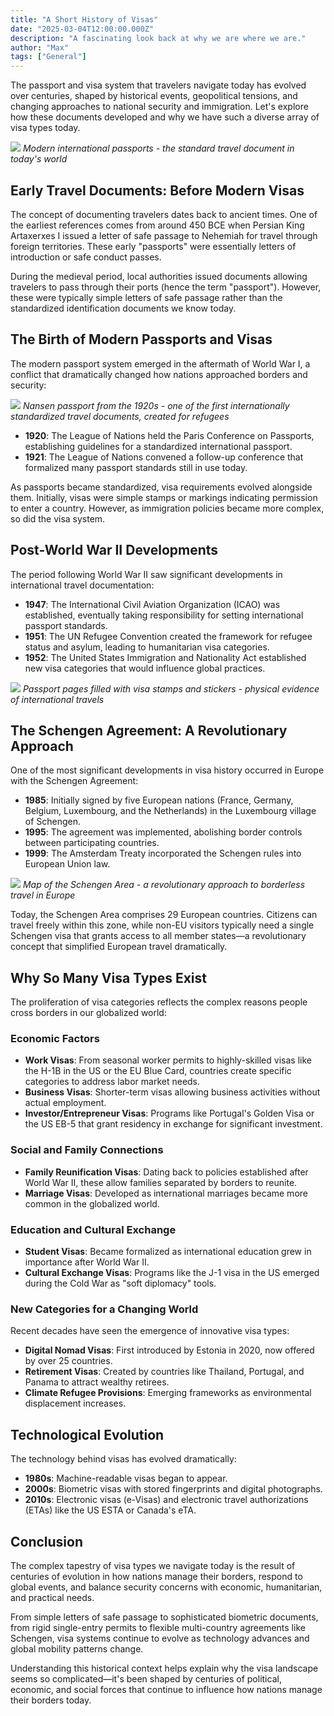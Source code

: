 ```yaml
---
title: "A Short History of Visas"
date: "2025-03-04T12:00:00.000Z"
description: "A fascinating look back at why we are where we are."
author: "Max"
tags: ["General"]
---
```


The passport and visa system that travelers navigate today has evolved over centuries, shaped by historical events, geopolitical tensions, and changing approaches to national security and immigration. Let's explore how these documents developed and why we have such a diverse array of visa types today.

![](./images/Four_Different_Passports.jpg)
*Modern international passports - the standard travel document in today's world*

## Early Travel Documents: Before Modern Visas

The concept of documenting travelers dates back to ancient times. One of the earliest references comes from around 450 BCE when Persian King Artaxerxes I issued a letter of safe passage to Nehemiah for travel through foreign territories. These early "passports" were essentially letters of introduction or safe conduct passes.

During the medieval period, local authorities issued documents allowing travelers to pass through their ports (hence the term "passport"). However, these were typically simple letters of safe passage rather than the standardized identification documents we know today.

## The Birth of Modern Passports and Visas

The modern passport system emerged in the aftermath of World War I, a conflict that dramatically changed how nations approached borders and security:

![](./images/nansen_passeport.jpg)
*Nansen passport from the 1920s - one of the first internationally standardized travel documents, created for refugees*

- **1920**: The League of Nations held the Paris Conference on Passports, establishing guidelines for a standardized international passport.
- **1921**: The League of Nations convened a follow-up conference that formalized many passport standards still in use today.

As passports became standardized, visa requirements evolved alongside them. Initially, visas were simple stamps or markings indicating permission to enter a country. However, as immigration policies became more complex, so did the visa system.

## Post-World War II Developments

The period following World War II saw significant developments in international travel documentation:

- **1947**: The International Civil Aviation Organization (ICAO) was established, eventually taking responsibility for setting international passport standards.
- **1951**: The UN Refugee Convention created the framework for refugee status and asylum, leading to humanitarian visa categories.
- **1952**: The United States Immigration and Nationality Act established new visa categories that would influence global practices.

![](./images/Visa_and_border_stamps_of_Lebanon.jpg)
*Passport pages filled with visa stamps and stickers - physical evidence of international travels*

## The Schengen Agreement: A Revolutionary Approach

One of the most significant developments in visa history occurred in Europe with the Schengen Agreement:

- **1985**: Initially signed by five European nations (France, Germany, Belgium, Luxembourg, and the Netherlands) in the Luxembourg village of Schengen.
- **1995**: The agreement was implemented, abolishing border controls between participating countries.
- **1999**: The Amsterdam Treaty incorporated the Schengen rules into European Union law.

![](./images/Schengen_Agreement_map.svg.png)
*Map of the Schengen Area - a revolutionary approach to borderless travel in Europe*

Today, the Schengen Area comprises 29 European countries. Citizens can travel freely within this zone, while non-EU visitors typically need a single Schengen visa that grants access to all member states—a revolutionary concept that simplified European travel dramatically.

## Why So Many Visa Types Exist

The proliferation of visa categories reflects the complex reasons people cross borders in our globalized world:

### Economic Factors

- **Work Visas**: From seasonal worker permits to highly-skilled visas like the H-1B in the US or the EU Blue Card, countries create specific categories to address labor market needs.
- **Business Visas**: Shorter-term visas allowing business activities without actual employment.
- **Investor/Entrepreneur Visas**: Programs like Portugal's Golden Visa or the US EB-5 that grant residency in exchange for significant investment.

### Social and Family Connections

- **Family Reunification Visas**: Dating back to policies established after World War II, these allow families separated by borders to reunite.
- **Marriage Visas**: Developed as international marriages became more common in the globalized world.

### Education and Cultural Exchange

- **Student Visas**: Became formalized as international education grew in importance after World War II.
- **Cultural Exchange Visas**: Programs like the J-1 visa in the US emerged during the Cold War as "soft diplomacy" tools.

### New Categories for a Changing World

Recent decades have seen the emergence of innovative visa types:

- **Digital Nomad Visas**: First introduced by Estonia in 2020, now offered by over 25 countries.
- **Retirement Visas**: Created by countries like Thailand, Portugal, and Panama to attract wealthy retirees.
- **Climate Refugee Provisions**: Emerging frameworks as environmental displacement increases.

## Technological Evolution

The technology behind visas has evolved dramatically:

- **1980s**: Machine-readable visas began to appear.
- **2000s**: Biometric visas with stored fingerprints and digital photographs.
- **2010s**: Electronic visas (e-Visas) and electronic travel authorizations (ETAs) like the US ESTA or Canada's eTA.

## Conclusion

The complex tapestry of visa types we navigate today is the result of centuries of evolution in how nations manage their borders, respond to global events, and balance security concerns with economic, humanitarian, and practical needs.

From simple letters of safe passage to sophisticated biometric documents, from rigid single-entry permits to flexible multi-country agreements like Schengen, visa systems continue to evolve as technology advances and global mobility patterns change.

Understanding this historical context helps explain why the visa landscape seems so complicated—it's been shaped by centuries of political, economic, and social forces that continue to influence how nations manage their borders today.